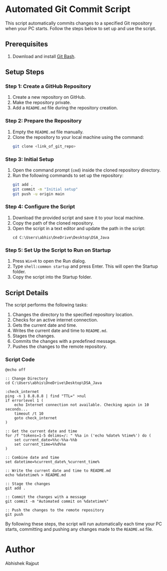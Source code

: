 # Automated Git Commit Script

This script automatically commits changes to a specified Git repository when your PC starts. Follow the steps below to set up and use the script.

## Prerequisites

1. Download and install [Git Bash](https://gitforwindows.org/).

## Setup Steps

### Step 1: Create a GitHub Repository

1. Create a new repository on GitHub.
2. Make the repository private.
3. Add a `README.md` file during the repository creation.

### Step 2: Prepare the Repository

1. Empty the `README.md` file manually.
2. Clone the repository to your local machine using the command:
   ```bash
   git clone <link_of_git_repo>
   ```

### Step 3: Initial Setup

1. Open the command prompt (`cmd`) inside the cloned repository directory.
2. Run the following commands to set up the repository:
   ```bash
   git add .
   git commit -m "Initial setup"
   git push -u origin main
   ```

### Step 4: Configure the Script

1. Download the provided script and save it to your local machine.
2. Copy the path of the cloned repository.
3. Open the script in a text editor and update the path in the script:
   ```batch
   cd C:\Users\abhis\OneDrive\Desktop\DSA_Java
   ```

### Step 5: Set Up the Script to Run on Startup

1. Press `Win+R` to open the Run dialog.
2. Type `shell:common startup` and press Enter. This will open the Startup folder.
3. Copy the script into the Startup folder.

## Script Details

The script performs the following tasks:

1. Changes the directory to the specified repository location.
2. Checks for an active internet connection.
3. Gets the current date and time.
4. Writes the current date and time to `README.md`.
5. Stages the changes.
6. Commits the changes with a predefined message.
7. Pushes the changes to the remote repository.

### Script Code

```batch
@echo off

:: Change Directory
cd C:\Users\abhis\OneDrive\Desktop\DSA_Java

:check_internet
ping -n 1 8.8.8.8 | find "TTL=" >nul
if errorlevel 1 (
    echo Internet connection not available. Checking again in 10 seconds...
    timeout /t 10
    goto check_internet
)

:: Get the current date and time
for /f "tokens=1-5 delims=/: " %%a in ('echo %date% %time%') do (
    set current_date=%%c-%%a-%%b
    set current_time=%%d%%e
)

:: Combine date and time
set datetime=%current_date%_%current_time%

:: Write the current date and time to README.md
echo %datetime% > README.md

:: Stage the changes
git add .

:: Commit the changes with a message
git commit -m "Automated commit on %datetime%"

:: Push the changes to the remote repository
git push
```

By following these steps, the script will run automatically each time your PC starts, committing and pushing any changes made to the `README.md` file.

# Author
Abhishek Rajput
